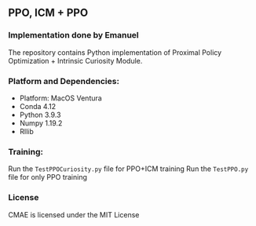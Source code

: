 ## PPO, ICM + PPO
### Implementation done by Emanuel

The repository contains Python implementation of Proximal Policy Optimization + Intrinsic Curiosity Module.

### Platform and Dependencies:
* Platform: MacOS Ventura
* Conda 4.12
* Python 3.9.3
* Numpy 1.19.2
* Rllib

### Training:

Run the `TestPPOCuriosity.py` file for PPO+ICM training
Run the `TestPPO.py` file for only PPO training

### License
CMAE is licensed under the MIT License
